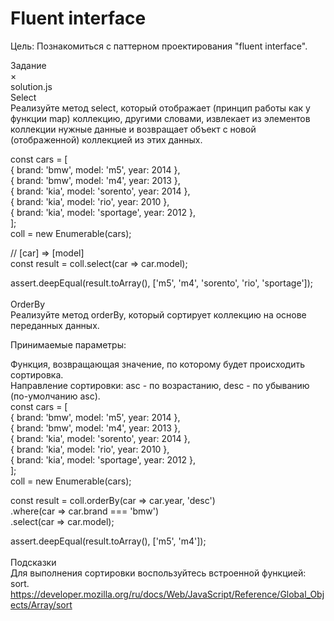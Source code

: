 # Fluent interface


Цель: Познакомиться с паттерном проектирования "fluent interface".


Задание<br/>
×<br/>
solution.js<br/>
Select<br/>
Реализуйте метод select, который отображает (принцип работы как у функции map) коллекцию, другими словами, извлекает из элементов коллекции нужные данные и возвращает объект с новой (отображенной) коллекцией из этих данных.

const cars = [<br/>
  { brand: 'bmw', model: 'm5', year: 2014 },<br/>
  { brand: 'bmw', model: 'm4', year: 2013 },<br/>
  { brand: 'kia', model: 'sorento', year: 2014 },<br/>
  { brand: 'kia', model: 'rio', year: 2010 },<br/>
  { brand: 'kia', model: 'sportage', year: 2012 },<br/>
];<br/>
coll = new Enumerable(cars);<br/>

// [car] => [model]<br/>
const result = coll.select(car => car.model);

assert.deepEqual(result.toArray(), ['m5', 'm4', 'sorento', 'rio', 'sportage']);<br/><br/>
OrderBy<br/>
Реализуйте метод orderBy, который сортирует коллекцию на основе переданных данных.

Принимаемые параметры:

Функция, возвращающая значение, по которому будет происходить сортировка.<br/>
Направление сортировки: asc - по возрастанию, desc - по убыванию (по-умолчанию asc).<br/>
const cars = [<br/>
  { brand: 'bmw', model: 'm5', year: 2014 },<br/>
  { brand: 'bmw', model: 'm4', year: 2013 },<br/>
  { brand: 'kia', model: 'sorento', year: 2014 },<br/>
  { brand: 'kia', model: 'rio', year: 2010 },<br/>
  { brand: 'kia', model: 'sportage', year: 2012 },<br/>
];<br/>
coll = new Enumerable(cars);<br/>

const result = coll.orderBy(car => car.year, 'desc')<br/>
  .where(car => car.brand === 'bmw')<br/>
  .select(car => car.model);<br/>

assert.deepEqual(result.toArray(), ['m5', 'm4']);<br/><br/>
Подсказки<br/>
Для выполнения сортировки воспользуйтесь встроенной функцией: sort. <br/>https://developer.mozilla.org/ru/docs/Web/JavaScript/Reference/Global_Objects/Array/sort

